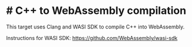 # # C++ to WebAssembly compilation

This target uses Clang and WASI SDK to compile C++ into WebAssembly.

Instructions for WASI SDK: https://github.com/WebAssembly/wasi-sdk
